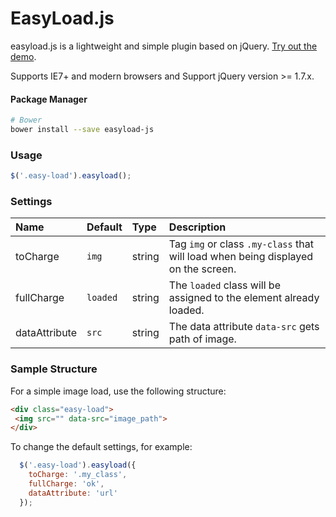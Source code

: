 EasyLoad.js
================

easyload.js is a lightweight and simple plugin based on jQuery. [Try out the demo](//joaomosantos.github.io/easyload.js).

Supports IE7+ and modern browsers and Support jQuery version >= 1.7.x.

#### Package Manager

```sh
# Bower
bower install --save easyload-js
```

### Usage

```javascript
$('.easy-load').easyload();
```

### Settings

Name             | Default      | Type    | Description
:----------------|:-------------|:--------|:-----------
toCharge         | `img`        | string  | Tag `img` or class `.my-class` that will load when being displayed on the screen.      
fullCharge       | `loaded`     | string  | The `loaded` class will be assigned to the element already loaded.
dataAttribute    | `src`        | string  | The data attribute `data-src` gets path of image.

### Sample Structure

For a simple image load, use the following structure:

```html
<div class="easy-load">
 <img src="" data-src="image_path">
</div>
```
To change the default settings, for example:

```js
  $('.easy-load').easyload({
    toCharge: '.my_class',
    fullCharge: 'ok',
    dataAttribute: 'url'
  });
```